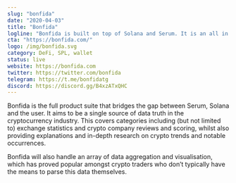 ```yaml
---
slug: "bonfida"
date: "2020-04-03"
title: "Bonfida"
logline: "Bonfida is built on top of Solana and Serum. It is an all in one platform for data driven crypto traders."
cta: "https://bonfida.com/"
logo: /img/bonfida.svg
category: DeFi, SPL, wallet
status: live
website: https://bonfida.com
twitter: https://twitter.com/bonfida
telegram: https://t.me/bonfidatg
discord: https://discord.gg/B4xzATxQHC
---
```

Bonfida is the full product suite that bridges the gap between Serum, Solana and the user. It aims to be a single source of data truth in the cryptocurrency industry. This covers categories including (but not limited to) exchange statistics and crypto company reviews and scoring, whilst also providing explanations and in-depth research on crypto trends and notable occurrences.

Bonfida will also handle an array of data aggregation and visualisation, which has proved popular amongst crypto traders who don’t typically have the means to parse this data themselves.
